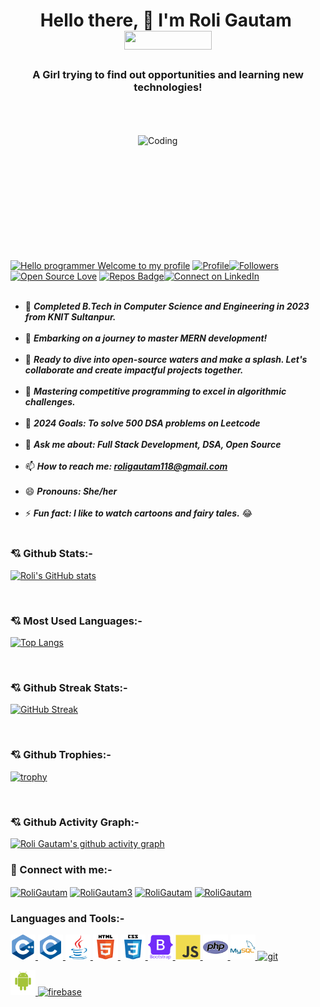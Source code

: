 <h1  align="center" > 
Hello there, 👋 I'm Roli Gautam&nbsp<img src="https://media.giphy.com/media/ACdlsmViQciA8BfGp3/giphy.gif"  width=140px height=30px></h1>
<h3 align="center">A Girl trying to find out opportunities and learning new technologies!</h3>
</br></br></br>
<img align="right" alt="Coding" width="300" height="200" src="https://media.giphy.com/media/LDq2GbcTDmT83L1r3X/giphy.gif">

[![Hello programmer Welcome to my profile](https://img.shields.io/badge/Hello_Developers-Welcome-gold.svg?style=flat&logo=github)](https://github.com/RoliGautam) [![Profile](https://Visitor-badge.glitch.me/badge?page_id=RoliGautam.profileviews-badge)](https://github.com/RoliGautam)[![Followers](https://img.shields.io/github/followers/RoliGautam?style=social)](https://github.com/RoliGautam?tab=followers) [![Open Source Love](https://badges.frapsoft.com/os/v2/open-source.svg?v=103)](https://github.com/RoliGautam) [![Repos Badge](https://badges.pufler.dev/repos/RoliGautam)](https://github.com/RoliGautam?tab=repositories)[![Connect on LinkedIn](https://img.shields.io/badge/--linkedin?label=LinkedIn&logo=LinkedIn&style=social)](https://www.linkedin.com/in/roli-gautam4/)
<br><br>


- 🔭 ***Completed B.Tech in Computer Science and Engineering in 2023 from KNIT Sultanpur.***</br></br>
- 🌱 ***Embarking on a journey to master MERN development!***</br></br>
- 👯 ***Ready to dive into open-source waters and make a splash. Let's collaborate and create impactful projects together.***</br></br>
- 🥅 ***Mastering competitive programming to excel in algorithmic challenges.***</br></br>
- 🎯 ***2024 Goals: To solve 500 DSA problems on Leetcode***</br></br>
- 💬 ***Ask me about: Full Stack Development, DSA, Open Source***</br></br>
- 📫 ***How to reach me: roligautam118@gmail.com***</br></br>
- 😄 ***Pronouns: She/her***</br></br>
- ⚡ ***Fun fact: I like to watch cartoons and fairy tales.*** 😂</br></br>

### 💘 Github Stats:-
[![Roli's GitHub stats](https://github-readme-stats.vercel.app/api?username=RoliGautam&theme=radical)](https://github.com/RoliGautam/github-readme-stats)

</br>

### 💘 Most Used Languages:-
[![Top Langs](https://github-readme-stats.vercel.app/api/top-langs/?username=RoliGautam&layout=compact&theme=vision-friendly-dark&langs_count=6)](https://github.com/RoliGautam/github-readme-stats)

</br>

### 💘 Github Streak Stats:-
[![GitHub Streak](https://github-readme-streak-stats.herokuapp.com/?user=RoliGautam&theme=tokyonight)](https://github.com/RoliGautam/github-readme-streak-stats)

</br>


### 💘 Github Trophies:-
[![trophy](https://github-profile-trophy.vercel.app/?username=RoliGautam&theme=gruvbox)](https://github.com/RoliGautam/github-profile-trophy)

</br>

### 💘 Github Activity Graph:-
[![Roli Gautam's github activity graph](https://activity-graph.herokuapp.com/graph?username=RoliGautam&theme=redical)](https://github.com/RoliGautam/github-readme-activity-graph)

<h3 align="left">🤝 Connect with me:-</h3>
<p align="left">
<a href="https://www.linkedin.com/in/roli-gautam4/" target="blank"><img align="center" src="https://cdn.jsdelivr.net/npm/simple-icons@3.0.1/icons/linkedin.svg" alt="RoliGautam" height="30" width="40" /></a>
 <a href="https://twitter.com/RoliGautam3?s=08" target="blank"><img align="center" src="https://cdn.jsdelivr.net/npm/simple-icons@3.0.1/icons/twitter.svg" alt="RoliGautam3" height="30" width="40" /></a> 
<a href="https://www.instagram.com/rg.6377/" target="blank"><img align="center" src="https://cdn.jsdelivr.net/npm/simple-icons@3.0.1/icons/instagram.svg" alt="RoliGautam" height="30" width="40"/></a>
<a href="https://www.facebook.com/roli.gautam.5473" target="blank"><img align="center" src="https://cdn.jsdelivr.net/npm/simple-icons@3.0.1/icons/facebook.svg" alt="RoliGautam" height="30" width="40" /></a>
</p>


<h3 align="left">Languages and Tools:-</h3>
<p align="left"> 
  <a href="https://www.w3schools.com/cpp/" target="_blank"> <img src="https://raw.githubusercontent.com/devicons/devicon/master/icons/cplusplus/cplusplus-original.svg" alt="cplusplus" width="40" height="40"/> </a>
  <a href="https://www.cprogramming.com/" target="_blank"> <img src="https://raw.githubusercontent.com/devicons/devicon/master/icons/c/c-original.svg" alt="c" width="40" height="40"/> </a>
<a href="https://www.java.com" target="_blank"> <img src="https://raw.githubusercontent.com/devicons/devicon/master/icons/java/java-original.svg" alt="java" width="40" height="40"/> </a> 
<a href="https://www.w3.org/html/" target="_blank"> <img src="https://raw.githubusercontent.com/devicons/devicon/master/icons/html5/html5-original-wordmark.svg" alt="html5" width="40" height="40"/> </a> 
<a href="https://www.w3schools.com/css/" target="_blank"> <img src="https://raw.githubusercontent.com/devicons/devicon/master/icons/css3/css3-original-wordmark.svg" alt="css3" width="40" height="40"/> </a> 
 <a href="https://getbootstrap.com" target="_blank"> <img src="https://raw.githubusercontent.com/devicons/devicon/master/icons/bootstrap/bootstrap-plain-wordmark.svg" alt="bootstrap" width="40" height="40"/> </a> 
 <a href="https://developer.mozilla.org/en-US/docs/Web/JavaScript" target="_blank"> <img src="https://raw.githubusercontent.com/devicons/devicon/master/icons/javascript/javascript-original.svg" alt="javascript" width="40" height="40"/> </a> 
<a href="https://www.php.net" target="_blank"> <img src="https://raw.githubusercontent.com/devicons/devicon/master/icons/php/php-original.svg" alt="php" width="40" height="40"/> </a>
<a href="https://www.mysql.com/" target="_blank"> <img src="https://raw.githubusercontent.com/devicons/devicon/master/icons/mysql/mysql-original-wordmark.svg" alt="mysql" width="40" height="40"/> </a> <a href="https://git-scm.com/" target="_blank"> <img src="https://www.vectorlogo.zone/logos/git-scm/git-scm-icon.svg" alt="git" width="40" height="40"/> </a>  </p>
<a href="https://developer.android.com" target="_blank"> <img src="https://raw.githubusercontent.com/devicons/devicon/master/icons/android/android-original-wordmark.svg" alt="android" width="40" height="40"/> </a><a href="https://firebase.google.com/" target="_blank"> <img src="https://www.vectorlogo.zone/logos/firebase/firebase-icon.svg" alt="firebase" width="40" height="40"/> </a> 

